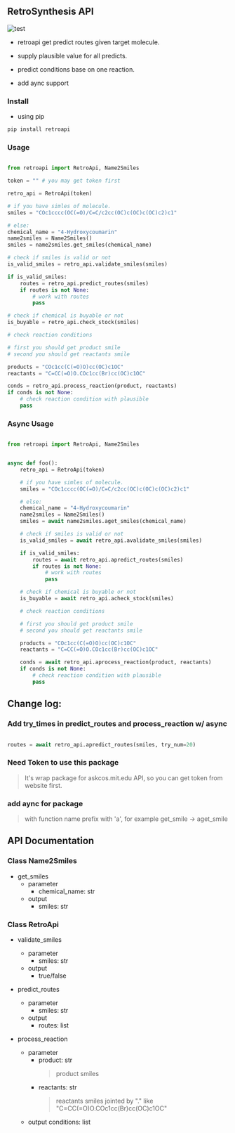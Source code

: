 ## RetroSynthesis API

![test](https://github.com/bruceunx/retroapi/actions/workflows/python-app.yml/badge.svg)

- retroapi get predict routes given target molecule.

- supply plausible value for all predicts.

- predict conditions base on one reaction.

- add aync support

### Install

- using pip

```bash
pip install retroapi

```

### Usage

```python

from retroapi import RetroApi, Name2Smiles

token = "" # you may get token first

retro_api = RetroApi(token)

# if you have simles of molecule.
smiles = "COc1cccc(OC(=O)/C=C/c2cc(OC)c(OC)c(OC)c2)c1"

# else:
chemical_name = "4-Hydroxycoumarin"
name2smiles = Name2Smiles()
smiles = name2smiles.get_smiles(chemical_name)

# check if smiles is valid or not
is_valid_smiles = retro_api.validate_smiles(smiles)

if is_valid_smiles:
    routes = retro_api.predict_routes(smiles)
    if routes is not None:
        # work with routes
        pass

# check if chemical is buyable or not
is_buyable = retro_api.check_stock(smiles)

# check reaction conditions

# first you should get product smile
# second you should get reactants smile

products = "COc1cc(C(=O)O)cc(OC)c1OC"
reactants = "C=CC(=O)O.COc1cc(Br)cc(OC)c1OC"

conds = retro_api.process_reaction(product, reactants)
if conds is not None:
    # check reaction condition with plausible
    pass
```

### Async Usage

```python

from retroapi import RetroApi, Name2Smiles


async def foo():
    retro_api = RetroApi(token)

    # if you have simles of molecule.
    smiles = "COc1cccc(OC(=O)/C=C/c2cc(OC)c(OC)c(OC)c2)c1"

    # else:
    chemical_name = "4-Hydroxycoumarin"
    name2smiles = Name2Smiles()
    smiles = await name2smiles.aget_smiles(chemical_name)

    # check if smiles is valid or not
    is_valid_smiles = await retro_api.avalidate_smiles(smiles)

    if is_valid_smiles:
        routes = await retro_api.apredict_routes(smiles)
        if routes is not None:
            # work with routes
            pass

    # check if chemical is buyable or not
    is_buyable = await retro_api.acheck_stock(smiles)

    # check reaction conditions

    # first you should get product smile
    # second you should get reactants smile

    products = "COc1cc(C(=O)O)cc(OC)c1OC"
    reactants = "C=CC(=O)O.COc1cc(Br)cc(OC)c1OC"

    conds = await retro_api.aprocess_reaction(product, reactants)
    if conds is not None:
        # check reaction condition with plausible
        pass
```

## Change log:

### Add try_times in predict_routes and process_reaction w/ async

```python

routes = await retro_api.apredict_routes(smiles, try_num=20)

```


### **Need Token** to use this package

> It's wrap package for askcos.mit.edu API, so you can get token from website first.

### add aync for package

> with function name prefix with 'a', for example get_smile -> aget_smile

## API Documentation

### Class Name2Smiles

- get_smiles
  - parameter
    - chemical_name: str
  - output
    - smiles: str

### Class RetroApi

- validate_smiles

  - parameter
    - smiles: str
  - output
    - true/false

- predict_routes

  - parameter
    - smiles: str
  - output
    - routes: list

- process_reaction
  - parameter
    - product: str
      > product smiles
    - reactants: str
      > reactants smiles jointed by "." like "C=CC(=O)O.COc1cc(Br)cc(OC)c1OC"
  - output
    conditions: list
